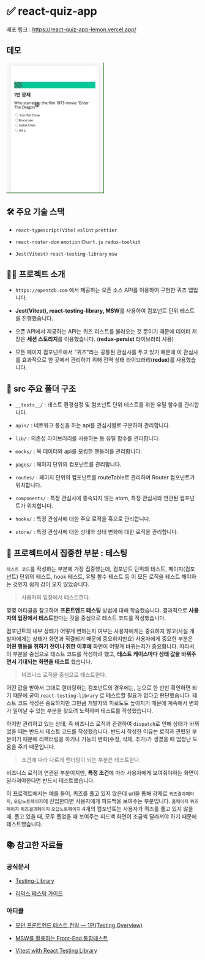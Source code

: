 # ✅ react-quiz-app

배포 링크 : https://react-quiz-app-lemon.vercel.app/

## 데모

<img src="docs/demo.gif" />

## 🛠️ 주요 기술 스택

- `react-typescript(Vite)` `eslint` `prettier`

- `react-router-dom` `emotion` `Chart.js` `redux-toolkit`

- `Jest(Vitest)` `react-testing-library` `msw`

## 🙋‍♂️ 프로젝트 소개

- `https://opentdb.com` 에서 제공하는 오픈 소스 API를 이용하여 구현한 퀴즈 앱입니다.

- **Jest(Vitest), react-testing-library, MSW**를 사용하여 컴포넌트 단위 테스트를 진행했습니다.

- 오픈 API에서 제공하는 API는 퀴즈 리스트를 불러오는 것 뿐이기 때문에 데이터 저장은 **세션 스토리지**를 이용했습니다. (**redux-persist** 라이브러리 사용)

- 모든 페이지 컴포넌트에서 "퀴즈"라는 공통된 관심사를 두고 있기 때문에 이 관심사를 효과적으로 한 곳에서 관리하기 위해 전역 상태 라이브러리(**redux**)를 사용했습니다.

## 📂 src 주요 폴더 구조

- `__tests__/` : 테스트 환경설정 및 컴포넌트 단위 테스트를 위한 유틸 함수를 관리합니다.

- `apis/` : 네트워크 통신을 하는 api를 관심사별로 구분하여 관리합니다.

- `lib/` : 의존성 라이브러리를 사용하는 등 유틸 함수를 관리합니다.

- `mocks/` : 목 데이터와 api를 모킹한 핸들러를 관리합니다.

- `pages/` : 페이지 단위의 컴포넌트를 관리합니다.

- `routes/` : 페이지 단위의 컴포넌트를 routeTable로 관리하며 Router 컴포넌트가 위치합니다.

- `components/` : 특정 관심사에 종속되지 않는 atom, 특정 관심사와 연관된 컴포넌트가 위치합니다.

- `hooks/` : 특정 관심사에 대한 주요 로직을 훅으로 관리합니다.

- `store/` : 특정 관심사에 대한 상태와 상태 변화에 대한 로직을 관리합니다.

## 🎯 프로젝트에서 집중한 부분 : 테스팅

`테스트 코드`를 작성하는 부분에 가장 집중했는데, 컴포넌트 단위의 테스트, 페이지(컴포넌트) 단위의 테스트, hook 테스트, 유틸 함수 테스트 등 이 모든 로직을 테스트 해야하는 것인지 쉽게 감이 오지 않았습니다.

> 사용자의 입장에서 테스트한다.

몇몇 아티클을 참고하며 **프론트엔드 테스팅** 방법에 대해 학습했습니다. 결과적으로 **사용자의 입장에서 테스트**한다는 것을 중심으로 테스트 코드를 작성했습니다.

컴포넌트의 내부 상태가 어떻게 변하는지 여부는 사용자에게는 중요하지 않고(사실 개발자에게는 상태가 화면과 직결되기 때문에 중요하지만요) 사용자에게 중요한 부분은 **어떤 행동을 취하기 전이나 취한 이후에** 화면이 어떻게 바뀌는지가 중요합니다. 따라서 이 부분을 중심으로 테스트 코드를 작성하려 했고, **테스트 케이스마다 상태 값을 바꿔주면서 기대되는 화면을 테스트** 했습니다.

> 비즈니스 로직을 중심으로 테스트한다.

어떤 값을 받아서 그대로 렌더링하는 컴포넌트의 경우에는, 눈으로 한 번만 확인하면 되기 때문에 굳이 `react-testing-library` 로 테스트할 필요가 없다고 판단했습니다. 테스트 코드 작성은 중요하지만 그만큼 개발자의 피로도도 높아지기 때문에 계속해서 변화가 일어날 수 있는 부분을 찾으려 노력하며 테스트를 작성했습니다.

하지만 관리하고 있는 상태, 즉 비즈니스 로직과 관련하여 `dispatch`로 인해 상태가 바뀌었을 때는 반드시 테스트 코드를 작성했습니다. 반드시 작성한 이유는 로직과 관련된 부분이기 때문에 리팩터링을 하거나 기능의 변화(수정, 삭제, 추가)가 생겼을 때 엄청난 도움을 주기 때문입니다.

> 조건에 따라 다르게 렌더링이 되는 부분은 테스트한다.

비즈니스 로직과 연관된 부분이지만, **특정 조건**에 따라 사용자에게 보여줘야하는 화면이 달라져야한다면 반드시 테스트했습니다.

이 프로젝트에서는 예를 들어, 퀴즈를 풀고 있지 않은데 url을 통해 강제로 `퀴즈결과페이지`, `오답노트페이지`에 진입한다면 사용자에게 피드백을 보여주는 부분입니다. `홈페이지` `퀴즈페이지` `퀴즈결과페이지` `오답노트페이지` 4개의 컴포넌트는 사용자가 퀴즈를 풀고 있지 않을 때, 풀고 있을 때, 모두 풀었을 때 보여주는 피드백 화면이 조금씩 달라져야 하기 때문에 테스트했습니다.

## 📚 참고한 자료들

### 공식문서

- [Testing-Library](https://testing-library.com/docs/queries/about/)

- [리덕스 테스팅 가이드](https://redux.js.org/usage/writing-tests)

### 아티클

- [모던 프론트엔드 테스트 전략 — 1편(Testing Overview)](https://blog.mathpresso.com/%EB%AA%A8%EB%8D%98-%ED%94%84%EB%A1%A0%ED%8A%B8%EC%97%94%EB%93%9C-%ED%85%8C%EC%8A%A4%ED%8A%B8-%EC%A0%84%EB%9E%B5-1%ED%8E%B8-841e87a613b2)

- [MSW를 활용하는 Front-End 통합테스트](https://fe-developers.kakaoent.com/2022/220825-msw-integration-testing/)

- [Vitest with React Testing Library](https://www.robinwieruch.de/vitest-react-testing-library/)
